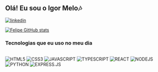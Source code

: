## Olá! Eu sou o Igor Melo🎶
[![linkedin](https://img.shields.io/badge/LinkedIn-0077B5?style=for-the-badge&logo=linkedin&logoColor=white)](https://www.linkedin.com/in/igor-melo-a29892331/)


[![Felipe GitHub stats](https://github-readme-stats.vercel.app/api?username=IgorMeloDev&show_icons=true&theme=merko)]()

### Tecnologias que eu uso no meu dia

<div style="display: inline_block"><br/>
<img allign="center" alt="HTML5" src="https://img.shields.io/badge/HTML5-E34F26?style=for-the-badge&logo=html5&logoColor=white">
<img allign="center" alt="CSS3" src="https://img.shields.io/badge/CSS3-1572B6?style=for-the-badge&logo=css3&logoColor=white">
<img allign="center" alt="JAVASCRIPT" src="https://img.shields.io/badge/JavaScript-F7DF1E?style=for-the-badge&logo=javascript&logoColor=black">
<img allign="center" alt="TYPESCRIPT" src="https://img.shields.io/badge/TypeScript-007ACC?style=for-the-badge&logo=typescript&logoColor=white">
<img allign="center" alt="REACT" src="https://img.shields.io/badge/React-20232A?style=for-the-badge&logo=react&logoColor=61DAFB">
<img allign="center" alt="NODEJS" src="https://img.shields.io/badge/Node.js-43853D?style=for-the-badge&logo=node.js&logoColor=white">
<img allign="center" alt="PYTHON" src="https://img.shields.io/badge/python-3670A0?style=for-the-badge&logo=python&logoColor=ffdd54">
<img allign="center" alt="EXPRESS.JS" src="https://img.shields.io/badge/express.js-000000?style=for-the-badge&logo=express&logoColor=white">
<div> <br/>